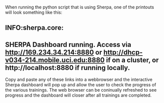 When running the python script that is using Sherpa, one of the printouts will look something like this:

INFO:sherpa.core:
-------------------------------------------------------
SHERPA Dashboard running. Access via
http://169.234.34.214:8880 or 
http://dhcp-v034-214.mobile.uci.edu:8880 if on a cluster, or 
http://localhost:8880 if running locally.
-------------------------------------------------------

Copy and paste any of these links into a webbrowser and the interactive Sherpa dashboard will pop up and allow the user to check the progress of the various trainings. The web browser can be coninually refreshed to see progress and the dashboard will closer after all trainings are completed.
